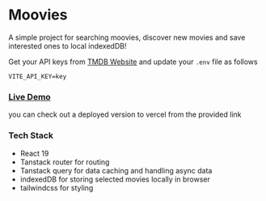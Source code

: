 # Moovies

A simple project for searching moovies, discover new movies and save interested ones to local indexedDB!

Get your API keys from [TMDB Website](https://developer.themoviedb.org/docs/getting-started) and update your `.env` file as follows

```
VITE_API_KEY=key
```

### [Live Demo](https://moovies-gamma.vercel.app/)

you can check out a deployed version to vercel from the provided link

### Tech Stack

- React 19
- Tanstack router for routing
- Tanstack query for data caching and handling async data
- indexedDB for storing selected movies locally in browser
- tailwindcss for styling
